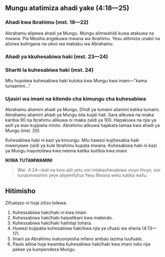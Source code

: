 ## Mungu atatimiza ahadi yake (4:18—25)

### Ahadi kwa Ibrahimu (mst. 18—22)

Abrahamu alipewa ahadi ya Mungu. Mungu alimwahidi kuwa atakuwa na mwana. Pia Mesiha angekuwa mwana wa Ibrahimu. Yesu alitimiza unabii na aliziwa kulingana na ukoo wa mababu wa Abrahamu.

### Ahadi ya kkuhesabiwa haki (mst. 23—24)

### Shariti la kuhesabiwa haki (mst. 24)

Mtu hupokea kuhesabiwa haki kutoka kwa Mungu kwa imani—"kama tunaamini..."

### Ujasiri wa imani na kitendo cha kimungu cha kuhesabiwa

Abrahamu aliamini ahadi ya Mungu. Dhidi ya tumaini aliamini katika tumaini. Abrahamu aliamini ahadi ya Mungu bila kujali hali. Sara alikuwa na miaka karibia 90 na Ibrahimu alikuwa ni miaka zaidi ya 100. Hapakuwa na njia ya asili ya wao kujipatia mtoto. Abrahimu alikuwa hajakata tamaa kwa ahadi ya Mungu (mst. 20).

Kuhesabiwa haki ni kazi ya kimungu. Mtu hawezi kujihesabia haki mwenyewe zaidi ya kule Ibrahimu kupata mwana. Kuhesabiwa haki ni kazi ya Mungu inayotolewa kwa neema katika kuitikia kwa imani. 

**IKIWA TUTAMWAMINI**

> War. 4:24—bali na kwa ajili yetu sisi mtakaohesabiwa vivyo hivyo, sisi tunaomwamini yeye aliyemfufua Yesu Bwana wetu katika wafu;

## Hitimisho

Zifuatazo ni hoja zilizo tolewa:

1. Kuhessabiwa haki/haki ni kwa imani.
2. Kuhessabiwa haki/haki haipatikani kwa matendo.
3. Kuhessabiwa haki/haki haihitaji tohara.
4. Huwezi kujipatia kuhesabiwa haki/kwa njia ya ufuasi wa sheria (4:13—17).
5. Imani ya Abrahimu inatuonyesha mfano ambao lazima tuufuate.
6. Paulo alitoa hoja kwamba kuhesabiwa haki/haki kwa imani ndio njia pekee ya kumpendeza Mungu.


